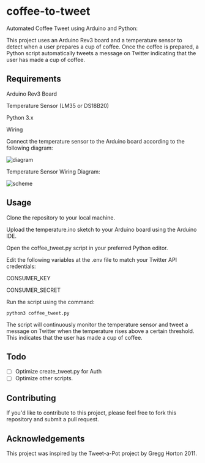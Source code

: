 # coffee-to-tweet

Automated Coffee Tweet using Arduino and Python:

This project uses an Arduino Rev3 board and a temperature sensor to detect when a user prepares a cup of coffee. Once the coffee is prepared, a Python script automatically tweets a message on Twitter indicating that the user has made a cup of coffee.

## Requirements

Arduino Rev3 Board

Temperature Sensor (LM35 or DS18B20)

Python 3.x

Wiring

Connect the temperature sensor to the Arduino board according to the following diagram:

![diagram](https://user-images.githubusercontent.com/84205608/236194604-1b504f49-4308-4e66-b5a7-496d30a786c1.png)


Temperature Sensor Wiring Diagram:

![scheme](https://user-images.githubusercontent.com/84205608/236194658-2873ba54-a583-409a-a236-96ad8357c7b2.png)

## Usage

Clone the repository to your local machine.

Upload the temperature.ino sketch to your Arduino board using the Arduino IDE.

Open the coffee_tweet.py script in your preferred Python editor.

Edit the following variables at the .env file to match your Twitter API credentials:

CONSUMER_KEY

CONSUMER_SECRET

Run the script using the command:

    python3 coffee_tweet.py
The script will continuously monitor the temperature sensor and tweet a message on Twitter when the temperature rises above a certain threshold. This indicates that the user has made a cup of coffee.

## Todo

- [ ] Optimize create_tweet.py for Auth
- [ ] Optimize other scripts.

## Contributing

If you'd like to contribute to this project, please feel free to fork this repository and submit a pull request.

## Acknowledgements

This project was inspired by the Tweet-a-Pot project by Gregg Horton 2011.
